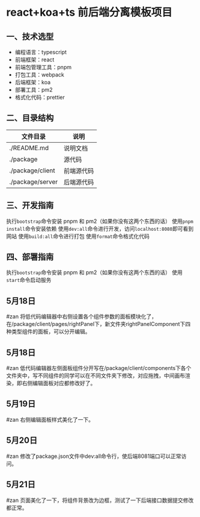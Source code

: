 # react+koa+ts 前后端分离模板项目

## 一、技术选型

- 编程语言：typescript
- 前端框架：react
- 前端包管理工具：pnpm
- 打包工具：webpack
- 后端框架：koa
- 部署工具：pm2
- 格式化代码：prettier

## 二、目录结构

| 文件目录         | 说明                               |
| ---------------- | ---------------------------------- |
| ./README.md      | 说明文档                           |
| ./package        | 源代码                             |
| ./package/client | 前端源代码                         |
| ./package/server | 后端源代码                         |

## 三、开发指南

执行`bootstrap`命令安装 pnpm 和 pm2（如果你没有这两个东西的话）
使用`pnpm install`命令安装依赖
使用`dev:all`命令进行开发，访问`localhost:8080`即可看到网站
使用`build:all`命令进行打包
使用`format`命令格式化代码

## 四、部署指南

执行`bootstrap`命令安装 pnpm 和 pm2（如果你没有这两个东西的话）
使用`start`命令启动服务

## 5月18日
#zan
将低代码编辑器中右侧设置各个组件参数的面板模块化了，在/package/client/pages/rightPanel下，新文件夹rightPanelComponent下四种类型组件的面板，可以分开编辑。
## 5月18日
#zan
低代码编辑器左侧面板组件分开写在/package/client/components下各个文件夹中，写不同组件的同学可以在不同文件夹下修改，对应拖拽，中间画布渲染，即右侧编辑面板对应都修改好了。
## 5月19日
#zan
右侧编辑面板样式美化了一下。
## 5月20日
#zan
修改了package.json文件中dev:all命令行，使后端8081端口可以正常访问。
## 5月21日
#zan
页面美化了一下，将组件背景改为边框，测试了一下后端接口数据提交修改都正常。

